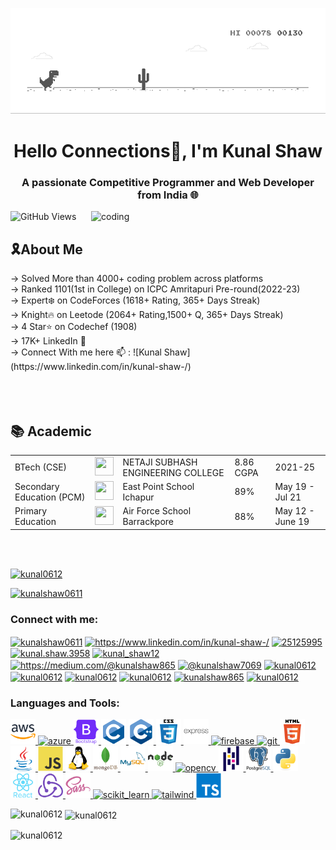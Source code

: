 ![logo](https://github.com/Kunal0612/Kunal0612/blob/main/dino.gif)
<h1 align="center">Hello Connections👋, I'm Kunal Shaw</h1>
<h3 align="center">A passionate Competitive Programmer and Web Developer from India 🌐</h3>

<img align="right" alt="coding" width="375" src="https://user-images.githubusercontent.com/55389276/140866485-8fb1c876-9a8f-4d6a-98dc-08c4981eaf70.gif">

![GitHub Views](https://komarev.com/ghpvc/?username=Kunal0612&color=1a95ce)
<h2 align="left"> 🎗️About Me</h2>
-> Solved More than 4000+ coding problem across platforms 
<br>
-> Ranked 1101(1st in College) on ICPC Amritapuri Pre-round(2022-23)
<br>
-> Expert❄️ on CodeForces (1618+ Rating, 365+ Days Streak)
<br>
-> Knight🔥 on Leetode (2064+ Rating,1500+ Q, 365+ Days Streak)
<br>
-> 4 Star⭐ on Codechef (1908)
<br>
-> 17K+ LinkedIn 🚀
<br>
-> Connect With me here 📫 : ![Kunal Shaw](https://www.linkedin.com/in/kunal-shaw-/)
<br>
<br>
<br>
<br>
<h2>📚 Academic  </h2>

| | |  || | 
|-----------|-----------|-----------|-----------|-----------|
| BTech (CSE) | <img src="https://www.nsec.ac.in/images/nsec_logo_w1013xh1363.png" width="30" height="30"/> | NETAJI SUBHASH ENGINEERING COLLEGE  | 8.86 CGPA | 2021-25 |
| Secondary Education (PCM) | <img src="https://mlvpyactzzjo.i.optimole.com/w:200/h:195/q:mauto/f:avif/https://eastpointschool.org.in/wp-content/uploads/2022/07/eps_logo-200px_.png" width="30" height="30"/> | East Point School Ichapur | 89% | May 19 - Jul 21 |
| Primary Education | <img src="https://play-lh.googleusercontent.com/wqPyWooSIArRIjnENHncceRG5JrE20Jo6Iy6YiC1FOys5ldLiE61Uk-KskMV8zaPQw" width="30" height="30"/> | Air Force School Barrackpore | 88% | May 12 - June 19 |



<br>
<br>

<p align="left"> <a href="https://github.com/ryo-ma/github-profile-trophy"><img src="https://github-profile-trophy.vercel.app/?username=kunal0612" alt="kunal0612" /></a> </p>

<p align="left"> <a href="https://twitter.com/kunalshaw0611" target="blank"><img src="https://img.shields.io/twitter/follow/kunalshaw0611?logo=twitter&style=for-the-badge" alt="kunalshaw0611" /></a> </p>


<h3 align="left">Connect with me:</h3>
<p align="left">
<a href="https://twitter.com/kunalshaw0611" target="blank"><img align="center" src="https://raw.githubusercontent.com/rahuldkjain/github-profile-readme-generator/master/src/images/icons/Social/twitter.svg" alt="kunalshaw0611" height="30" width="40" /></a>
<a href="https://linkedin.com/in/https://www.linkedin.com/in/kunal-shaw-/" target="blank"><img align="center" src="https://raw.githubusercontent.com/rahuldkjain/github-profile-readme-generator/master/src/images/icons/Social/linked-in-alt.svg" alt="https://www.linkedin.com/in/kunal-shaw-/" height="30" width="40" /></a>
<a href="https://stackoverflow.com/users/25125995" target="blank"><img align="center" src="https://raw.githubusercontent.com/rahuldkjain/github-profile-readme-generator/master/src/images/icons/Social/stack-overflow.svg" alt="25125995" height="30" width="40" /></a>
<a href="https://fb.com/kunal.shaw.3958" target="blank"><img align="center" src="https://raw.githubusercontent.com/rahuldkjain/github-profile-readme-generator/master/src/images/icons/Social/facebook.svg" alt="kunal.shaw.3958" height="30" width="40" /></a>
<a href="https://instagram.com/kunal_shaw12" target="blank"><img align="center" src="https://raw.githubusercontent.com/rahuldkjain/github-profile-readme-generator/master/src/images/icons/Social/instagram.svg" alt="kunal_shaw12" height="30" width="40" /></a>
<a href="https://medium.com/https://medium.com/@kunalshaw865" target="blank"><img align="center" src="https://raw.githubusercontent.com/rahuldkjain/github-profile-readme-generator/master/src/images/icons/Social/medium.svg" alt="https://medium.com/@kunalshaw865" height="30" width="40" /></a>
<a href="https://www.youtube.com/c/@kunalshaw7069" target="blank"><img align="center" src="https://raw.githubusercontent.com/rahuldkjain/github-profile-readme-generator/master/src/images/icons/Social/youtube.svg" alt="@kunalshaw7069" height="30" width="40" /></a>
<a href="https://www.codechef.com/users/kunal0612" target="blank"><img align="center" src="https://cdn.jsdelivr.net/npm/simple-icons@3.1.0/icons/codechef.svg" alt="kunal0612" height="30" width="40" /></a>
<a href="https://www.hackerrank.com/kunal0612" target="blank"><img align="center" src="https://raw.githubusercontent.com/rahuldkjain/github-profile-readme-generator/master/src/images/icons/Social/hackerrank.svg" alt="kunal0612" height="30" width="40" /></a>
<a href="https://codeforces.com/profile/kunal0612" target="blank"><img align="center" src="https://raw.githubusercontent.com/rahuldkjain/github-profile-readme-generator/master/src/images/icons/Social/codeforces.svg" alt="kunal0612" height="30" width="40" /></a>
<a href="https://www.leetcode.com/kunal0612" target="blank"><img align="center" src="https://raw.githubusercontent.com/rahuldkjain/github-profile-readme-generator/master/src/images/icons/Social/leet-code.svg" alt="kunal0612" height="30" width="40" /></a>
<a href="https://www.hackerearth.com/kunalshaw865" target="blank"><img align="center" src="https://raw.githubusercontent.com/rahuldkjain/github-profile-readme-generator/master/src/images/icons/Social/hackerearth.svg" alt="kunalshaw865" height="30" width="40" /></a>
<a href="https://auth.geeksforgeeks.org/user/kunal0612" target="blank"><img align="center" src="https://raw.githubusercontent.com/rahuldkjain/github-profile-readme-generator/master/src/images/icons/Social/geeks-for-geeks.svg" alt="kunal0612" height="30" width="40" /></a>
</p>

<h3 align="left">Languages and Tools:</h3>
<p align="left"> <a href="https://aws.amazon.com" target="_blank" rel="noreferrer"> <img src="https://raw.githubusercontent.com/devicons/devicon/master/icons/amazonwebservices/amazonwebservices-original-wordmark.svg" alt="aws" width="40" height="40"/> </a> <a href="https://azure.microsoft.com/en-in/" target="_blank" rel="noreferrer"> <img src="https://www.vectorlogo.zone/logos/microsoft_azure/microsoft_azure-icon.svg" alt="azure" width="40" height="40"/> </a> <a href="https://getbootstrap.com" target="_blank" rel="noreferrer"> <img src="https://raw.githubusercontent.com/devicons/devicon/master/icons/bootstrap/bootstrap-plain-wordmark.svg" alt="bootstrap" width="40" height="40"/> </a> <a href="https://www.cprogramming.com/" target="_blank" rel="noreferrer"> <img src="https://raw.githubusercontent.com/devicons/devicon/master/icons/c/c-original.svg" alt="c" width="40" height="40"/> </a> <a href="https://www.w3schools.com/cpp/" target="_blank" rel="noreferrer"> <img src="https://raw.githubusercontent.com/devicons/devicon/master/icons/cplusplus/cplusplus-original.svg" alt="cplusplus" width="40" height="40"/> </a> <a href="https://www.w3schools.com/css/" target="_blank" rel="noreferrer"> <img src="https://raw.githubusercontent.com/devicons/devicon/master/icons/css3/css3-original-wordmark.svg" alt="css3" width="40" height="40"/> </a> <a href="https://expressjs.com" target="_blank" rel="noreferrer"> <img src="https://raw.githubusercontent.com/devicons/devicon/master/icons/express/express-original-wordmark.svg" alt="express" width="40" height="40"/> </a> <a href="https://firebase.google.com/" target="_blank" rel="noreferrer"> <img src="https://www.vectorlogo.zone/logos/firebase/firebase-icon.svg" alt="firebase" width="40" height="40"/> </a> <a href="https://git-scm.com/" target="_blank" rel="noreferrer"> <img src="https://www.vectorlogo.zone/logos/git-scm/git-scm-icon.svg" alt="git" width="40" height="40"/> </a> <a href="https://www.w3.org/html/" target="_blank" rel="noreferrer"> <img src="https://raw.githubusercontent.com/devicons/devicon/master/icons/html5/html5-original-wordmark.svg" alt="html5" width="40" height="40"/> </a> <a href="https://www.java.com" target="_blank" rel="noreferrer"> <img src="https://raw.githubusercontent.com/devicons/devicon/master/icons/java/java-original.svg" alt="java" width="40" height="40"/> </a> <a href="https://developer.mozilla.org/en-US/docs/Web/JavaScript" target="_blank" rel="noreferrer"> <img src="https://raw.githubusercontent.com/devicons/devicon/master/icons/javascript/javascript-original.svg" alt="javascript" width="40" height="40"/> </a> <a href="https://www.linux.org/" target="_blank" rel="noreferrer"> <img src="https://raw.githubusercontent.com/devicons/devicon/master/icons/linux/linux-original.svg" alt="linux" width="40" height="40"/> </a> <a href="https://www.mongodb.com/" target="_blank" rel="noreferrer"> <img src="https://raw.githubusercontent.com/devicons/devicon/master/icons/mongodb/mongodb-original-wordmark.svg" alt="mongodb" width="40" height="40"/> </a> <a href="https://www.mysql.com/" target="_blank" rel="noreferrer"> <img src="https://raw.githubusercontent.com/devicons/devicon/master/icons/mysql/mysql-original-wordmark.svg" alt="mysql" width="40" height="40"/> </a> <a href="https://nodejs.org" target="_blank" rel="noreferrer"> <img src="https://raw.githubusercontent.com/devicons/devicon/master/icons/nodejs/nodejs-original-wordmark.svg" alt="nodejs" width="40" height="40"/> </a> <a href="https://opencv.org/" target="_blank" rel="noreferrer"> <img src="https://www.vectorlogo.zone/logos/opencv/opencv-icon.svg" alt="opencv" width="40" height="40"/> </a> <a href="https://pandas.pydata.org/" target="_blank" rel="noreferrer"> <img src="https://raw.githubusercontent.com/devicons/devicon/2ae2a900d2f041da66e950e4d48052658d850630/icons/pandas/pandas-original.svg" alt="pandas" width="40" height="40"/> </a> <a href="https://www.postgresql.org" target="_blank" rel="noreferrer"> <img src="https://raw.githubusercontent.com/devicons/devicon/master/icons/postgresql/postgresql-original-wordmark.svg" alt="postgresql" width="40" height="40"/> </a> <a href="https://www.python.org" target="_blank" rel="noreferrer"> <img src="https://raw.githubusercontent.com/devicons/devicon/master/icons/python/python-original.svg" alt="python" width="40" height="40"/> </a> <a href="https://reactjs.org/" target="_blank" rel="noreferrer"> <img src="https://raw.githubusercontent.com/devicons/devicon/master/icons/react/react-original-wordmark.svg" alt="react" width="40" height="40"/> </a> <a href="https://redux.js.org" target="_blank" rel="noreferrer"> <img src="https://raw.githubusercontent.com/devicons/devicon/master/icons/redux/redux-original.svg" alt="redux" width="40" height="40"/> </a> <a href="https://sass-lang.com" target="_blank" rel="noreferrer"> <img src="https://raw.githubusercontent.com/devicons/devicon/master/icons/sass/sass-original.svg" alt="sass" width="40" height="40"/> </a> <a href="https://scikit-learn.org/" target="_blank" rel="noreferrer"> <img src="https://upload.wikimedia.org/wikipedia/commons/0/05/Scikit_learn_logo_small.svg" alt="scikit_learn" width="40" height="40"/> </a> <a href="https://tailwindcss.com/" target="_blank" rel="noreferrer"> <img src="https://www.vectorlogo.zone/logos/tailwindcss/tailwindcss-icon.svg" alt="tailwind" width="40" height="40"/> </a> <a href="https://www.typescriptlang.org/" target="_blank" rel="noreferrer"> <img src="https://raw.githubusercontent.com/devicons/devicon/master/icons/typescript/typescript-original.svg" alt="typescript" width="40" height="40"/> </a> </p>

<p><img align="left" src="https://github-readme-stats.vercel.app/api/top-langs?username=kunal0612&show_icons=true&locale=en&layout=compact" alt="kunal0612" /></p>

<p>&nbsp;<img align="center" src="https://github-readme-stats.vercel.app/api?username=kunal0612&show_icons=true&locale=en" alt="kunal0612" /></p>

<p><img align="center" src="https://github-readme-streak-stats.herokuapp.com/?user=kunal0612&" alt="kunal0612" /></p>
